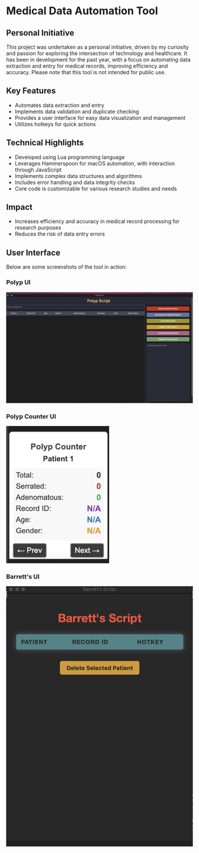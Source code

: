 # Medical Data Automation Tool

## Personal Initiative

This project was undertaken as a personal initiative, driven by my curiosity and passion for exploring the intersection of technology and healthcare. It has been in development for the past year, with a focus on automating data extraction and entry for medical records, improving efficiency and accuracy. Please note that this tool is not intended for public use.

## Key Features
- Automates data extraction and entry
- Implements data validation and duplicate checking
- Provides a user interface for easy data visualization and management
- Utilizes hotkeys for quick actions

## Technical Highlights
- Developed using Lua programming language
- Leverages Hammerspoon for macOS automation, with interaction through JavaScript
- Implements complex data structures and algorithms
- Includes error handling and data integrity checks
- Core code is customizable for various research studies and needs

## Impact
- Increases efficiency and accuracy in medical record processing for research purposes
- Reduces the risk of data entry errors

## User Interface
Below are some screenshots of the tool in action:

### Polyp UI
![Main Interface](medical_data_tool_interface.png)

### Polyp Counter UI
![Polyp Counter UI](polyp_counter.png)

### Barrett's UI
![Barrett's UI](BarrretsUI.png)
